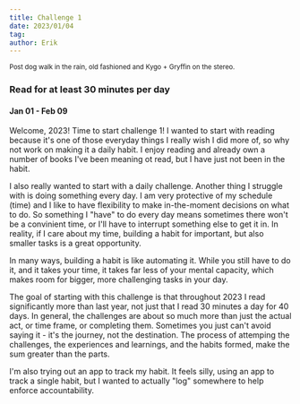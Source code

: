 ```yaml
---
title: Challenge 1
date: 2023/01/04
tag:
author: Erik
---
```


<small>Post dog walk in the rain, old fashioned and Kygo + Gryffin on the stereo.</small>

### Read for at least 30 minutes per day
#### Jan 01 - Feb 09

Welcome, 2023! Time to start challenge 1! I wanted to start with reading because it's one of those everyday things I really wish I did more of, so why not work on making it a daily habit. I enjoy reading and already own a number of books I've been meaning ot read, but I have just not been in the habit.

I also really wanted to start with a daily challenge. Another thing I struggle with is doing something every day. I am very protective of my schedule (time) and I like to have flexibility to make in-the-moment decisions on what to do. So something I "have" to do every day means sometimes there won't be a convinient time, or I'll have to interrupt something else to get it in. In reality, if I care about my time, building a habit for important, but also smaller tasks is a great opportunity.

In many ways, building a habit is like automating it. While you still have to do it, and it takes your time, it takes far less of your mental capacity, which makes room for bigger, more challenging tasks in your day.

The goal of starting with this challenge is that throughout 2023 I read significantly more than last year, not just that I read 30 minutes a day for 40 days. In general, the challenges are about so much more than just the actual act, or time frame, or completing them. Sometimes you just can't avoid saying it - it's the journey, not the destination. The process of attemping the challenges, the experiences and learnings, and the habits formed, make the sum greater than the parts.

I'm also trying out an app to track my habit. It feels silly, using an app to track a single habit, but I wanted to actually "log" somewhere to help enforce accountability.